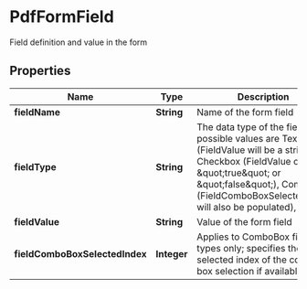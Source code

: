 

# PdfFormField

Field definition and value in the form

## Properties

| Name | Type | Description | Notes |
|------------ | ------------- | ------------- | -------------|
|**fieldName** | **String** | Name of the form field |  [optional] |
|**fieldType** | **String** | The data type of the field; possible values are Text (FieldValue will be a string), Checkbox (FieldValue can be \&quot;true\&quot; or \&quot;false\&quot;), ComboBox (FieldComboBoxSelectedIndex will also be populated), Other |  [optional] |
|**fieldValue** | **String** | Value of the form field |  [optional] |
|**fieldComboBoxSelectedIndex** | **Integer** | Applies to ComboBox field types only; specifies the selected index of the combo box selection if available |  [optional] |



